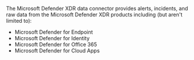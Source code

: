 The Microsoft Defender XDR data connector provides alerts, incidents, and raw data from the Microsoft Defender XDR products including (but aren't limited to):
* Microsoft Defender for Endpoint
* Microsoft Defender for Identity
* Microsoft Defender for Office 365
* Microsoft Defender for Cloud Apps
